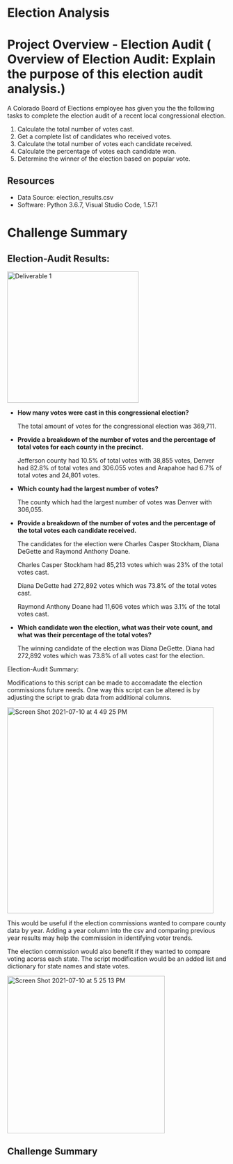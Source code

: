 # Election Analysis

# Project Overview - Election Audit ( Overview of Election Audit: Explain the purpose of this election audit analysis.)
A Colorado Board of Elections employee has given you the the following tasks to complete the election audit of a recent local congressional election.

1.  Calculate the total number of votes cast.
2.  Get a complete list of candidates who received votes.
3.  Calculate the total number of votes each candidate received.
4.  Calculate the percentage of votes each candidate won.
5.  Determine the winner of the election based on popular vote.

## Resources
-  Data Source: election_results.csv
-  Software:  Python 3.6.7, Visual Studio Code, 1.57.1


# Challenge Summary


##  Election-Audit Results:

<img width="302" alt="Deliverable 1" src="https://user-images.githubusercontent.com/691355/125178421-93bfd280-e199-11eb-88f0-be6ac5151b31.png">

-  **How many votes were cast in this congressional election?**

   
   The total amount of votes for the congressional election was 369,711.<br/>


-  **Provide a breakdown of the number of votes and the percentage of total votes for each county in the precinct.**


   
   Jefferson county had 10.5% of total votes with 38,855 votes, Denver had 82.8% of total votes and 306.055 votes and Arapahoe had 6.7% of total votes and 24,801      votes.<br/>



-  **Which county had the largest number of votes?**

   
   The county which had the largest number of votes was Denver with 306,055.


-  **Provide a breakdown of the number of votes and the percentage of the total votes each candidate received.**

   
   The candidates for the election were Charles Casper Stockham, Diana DeGette and Raymond Anthony Doane.  
   
   Charles Casper Stockham had 85,213 votes which was 23% of the total votes cast.
   
   Diana DeGette had 272,892 votes which was 73.8% of the total votes cast.
   
   Raymond Anthony Doane had 11,606 votes which was 3.1% of the total votes cast.



-  **Which candidate won the election, what was their vote count, and what was their percentage of the total votes?**
    
  
   The winning candidate of the election was Diana DeGette.  Diana had 272,892 votes which was 73.8% of all votes cast for the election.
   
   

Election-Audit Summary: 

Modifications to this script can be made to accomadate the election commissions future needs.  One way this script can be altered is by adjusting the script to grab data from additional columns.  

<img width="474" alt="Screen Shot 2021-07-10 at 4 49 25 PM" src="https://user-images.githubusercontent.com/691355/125178981-cae4b280-e19e-11eb-8067-ae02e2ec77e7.png">

This would be useful if the election commissions wanted to compare county data by year.  Adding a year column into the csv and comparing previous year results may help the commission in identifying voter trends.

The election commission would also benefit if they wanted to compare voting acorss each state.  The script modification would be an added list and dictionary for state names and state votes.

<img width="362" alt="Screen Shot 2021-07-10 at 5 25 13 PM" src="https://user-images.githubusercontent.com/691355/125179570-38dfa880-e1a4-11eb-9cbd-69cd2044c238.png">












## Challenge Summary
